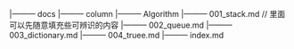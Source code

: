 |——— docs
|——— column
|——— Algorithm
|——— 001_stack.md // 里面可以先随意填充些可辨识的内容
|——— 002_queue.md
|——— 003_dictionary.md
|——— 004_truee.md
|——— index.md
